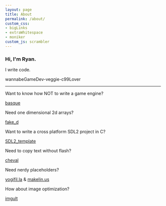 ```yaml
---
layout: page
title: About
permalink: /about/
custom_css:
- bigLinks
- extraWhitespace
- moniker
custom_js: scrambler
---
```

### Hi, I'm Ryan.

I write code.

<span id="moniker">wannabeGameDev-veggie-c99Lover</span>

* * *

Want to know how NOT to write a game engine?

[basque](https://github.com/ryanpcmcquen/basque)

Need one dimensional 2d arrays?

[fake_d](https://github.com/ryanpcmcquen/fake_d)

Want to write a cross platform SDL2 project in C?

[SDL2_template](https://github.com/ryanpcmcquen/SDL2_template)

Need to copy text without flash?

[cheval](https://github.com/ryanpcmcquen/cheval)

Need nerdy placeholders?

[yogifil.la](https://yogifil.la) & [makelin.us](https://makelin.us)

How about image optimization?

[imgult](https://github.com/ryanpcmcquen/image-ultimator)
